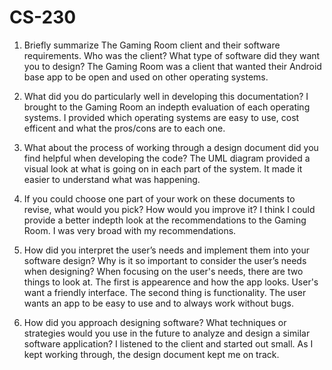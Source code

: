 # CS-230
1. Briefly summarize The Gaming Room client and their software requirements. Who was the client? What type of software did they want you to design?
    The Gaming Room was a client that wanted their Android base app to be open and used on other operating systems. 

2. What did you do particularly well in developing this documentation?
    I brought to the Gaming Room an indepth evaluation of each operating systems. I provided which operating systems are easy to use, cost efficent and what the pros/cons are to       each one. 

3. What about the process of working through a design document did you find helpful when developing the code?
    The UML diagram provided a visual look at what is going on in each part of the system. It made it easier to understand what was happening. 

4. If you could choose one part of your work on these documents to revise, what would you pick? How would you improve it?
    I think I could provide a better indepth look at the recommendations to the Gaming Room. I was very broad with my recommendations. 

5. How did you interpret the user’s needs and implement them into your software design? Why is it so important to consider the user’s needs when designing?
    When focusing on the user's needs, there are two things to look at. The first is appearence and how the app looks. User's want a friendly interface. The second thing is           functionality. The user wants an app to be easy to use and to always work without bugs.

6. How did you approach designing software? What techniques or strategies would you use in the future to analyze and design a similar software application?
    I listened to the client and started out small. As I kept working through, the design document kept me on track.
